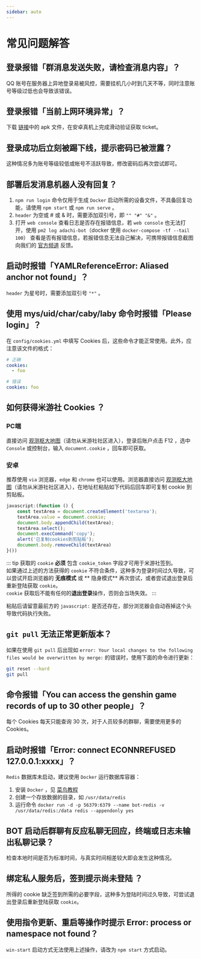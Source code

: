 ```yaml
---
sidebar: auto
---
```


# 常见问题解答

## 登录报错「群消息发送失败，请检查消息内容」？

QQ 账号在服务器上异地登录易被风控，需要挂机几小时到几天不等，同时注意账号等级过低也会导致该错误。

## 登录报错「当前上网环境异常」？

下载 [链接](https://github.com/mzdluo123/TxCaptchaHelper/releases)中的 apk 文件，在安卓真机上完成滑动验证获取 ticket。

## 登录成功后立刻被踢下线，提示密码已被泄露？

这种情况多为账号等级较低或帐号不活跃导致，修改密码后再次尝试即可。

## 部署后发消息机器人没有回复？

1. `npm run login` 命令仅用于生成 `Docker` 启动所需的设备文件，不具备回复功能，请使用 `npm start` 或 `npm run serve` 。
2. `header` 为空或 # 或 & 时，需要添加双引号，即 `"" "#" "&"` 。
3. 打开 `web console` 查看日志是否存在报错信息，若 `web console` 也无法打开，使用 `pm2 log adachi-bot`（docker
   使用 `docker-compose -tf --tail 100`）
   查看是否有报错信息，若报错信息无法自己解决，可携带报错信息截图向我们的 [官方频道](https://qun.qq.com/qqweb/qunpro/share?_wv=3&_wwv=128&inviteCode=ZcZDq&from=246610&biz=ka)
   反馈。

## 启动时报错「YAMLReferenceError: Aliased anchor not found」？

`header` 为星号时，需要添加双引号 `"*"` 。

## 使用 mys/uid/char/caby/laby 命令时报错「Please login」？

在 `config/cookies.yml` 中填写 Cookies 后，这些命令才能正常使用。此外，应注意该文件的格式：

```yaml
# 正确
cookies:
  - foo

# 错误
cookies: foo
```

## 如何获得米游社 Cookies ？

### PC端

直接访问 [观测枢大地图](https://webstatic.mihoyo.com/ys/app/interactive-map/index.html)（请勿从米游社社区进入），登录后账户点击 F12 ，选中 `Console` 或控制台，输入 `document.cookie` ，回车即可获取。

### 安卓

推荐使用 `via` 浏览器，`edge` 和 `chrome` 也可以使用。浏览器直接访问 [观测枢大地图](https://webstatic.mihoyo.com/ys/app/interactive-map/index.html)（请勿从米游社社区进入），在地址栏粘贴如下代码后回车即可复制 cookie 到剪贴板。

```js
javascript:(function () {
    const textArea = document.createElement('textarea');
    textArea.value = document.cookie;
    document.body.appendChild(textArea);
    textArea.select();
    document.execCommand('copy');
    alert('已复制cookies到剪贴板');
    document.body.removeChild(textArea)
}())
```

::: tip
获取的 `cookie` **必须** 包含 `cookie_token` 字段才可用于米游社签到。  
如果通过上述的方法获得的 `cookie` 不符合条件，这种多为登录时间过久导致，可以尝试开启浏览器的 **无痕模式** 或 **
隐身模式** 再次尝试，或者尝试退出登录后重新登陆获取 `cookie`。  
`cookie` 获取后不能有任何的**退出登录**操作，否则会当场失效。
:::

粘贴后请留意最前方的 `javascript:` 是否还存在，部分浏览器会自动吞掉这个头导致代码执行失败。

## `git pull` 无法正常更新版本？

如果在使用 `git pull` 后出现如 `error: Your local changes to the following files would be overwritten by merge:`
的错误时，使用下面的命令进行更新：

```bash
git reset --hard
git pull
```

## 命令报错「You can access the genshin game records of up to 30 other people」？

每个 Cookies 每天只能查询 30 次，对于人员较多的群聊，需要使用更多的 Cookies。

## 启动时报错「Error: connect ECONNREFUSED 127.0.0.1:xxxx」？

`Redis` 数据库未启动，建议使用 `Docker` 运行数据库容器：

1. 安装 `Docker` ，见 [菜鸟教程](https://www.runoob.com/docker/centos-docker-install.html)
2. 创建一个存放数据的目录，如 `/usr/data/redis`
3. 运行命令 `docker run -d -p 56379:6379 --name bot-redis -v /usr/data/redis:/data redis --appendonly yes`

## BOT 启动后群聊有反应私聊无回应，终端或日志未输出私聊记录？

检查本地时间是否为标准时间，与真实时间相差较大即会发生这种情况。

## 绑定私人服务后，签到提示尚未登陆 ？

所得的 cookie 缺乏签到所需的必要字段，这种多为登陆时间过久导致，可尝试退出登录后重新登陆获取 `cookie`。

## 使用指令更新、重启等操作时提示 Error: process or namespace not found？

`win-start` 启动方式无法使用上述操作，请改为 `npm start` 方式启动。